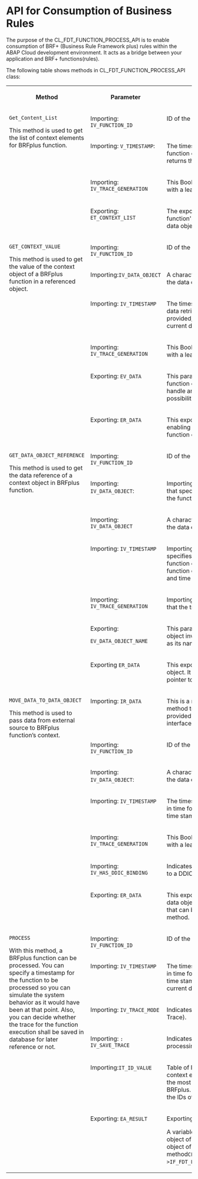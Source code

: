 <!-- loio69da3f86a5e24bd986d3125db1fe9238 -->

# API for Consumption of Business Rules

The purpose of the CL\_FDT\_FUNCTION\_PROCESS\_API is to enable consumption of BRF+ \(Business Rule Framework plus\) rules within the ABAP Cloud development environment. It acts as a bridge between your application and BRF+ functions\(rules\).

The following table shows methods in CL\_FDT\_FUNCTION\_PROCESS\_API class:


<table>
<tr>
<th valign="top">

Method

</th>
<th valign="top">

Parameter

</th>
<th valign="top">

Description

</th>
</tr>
<tr>
<td valign="top" rowspan="4">

`Get_Content_List`

This method is used to get the list of context elements for BRFplus function.

</td>
<td valign="top">

Importing: `IV_FUNCTION_ID`

</td>
<td valign="top">

ID of the function to be processed.

</td>
</tr>
<tr>
<td valign="top">

Importing: `V_TIMESTAMP`:

</td>
<td valign="top">

The timestamp parameter specifies the data retrieval or function evaluation time. Without a timestamp, the function returns the context list at the current date and time.

</td>
</tr>
<tr>
<td valign="top">

Importing: `IV_TRACE_GENERATION` 

</td>
<td valign="top">

This Boolean indicates that the trace should be generated with a lean trace or not.

</td>
</tr>
<tr>
<td valign="top">

Exporting: `ET_CONTEXT_LIST`

</td>
<td valign="top">

The exporting parameter is a table containing the function's context list, which includes the id, name, and data object type of each context.

</td>
</tr>
<tr>
<td valign="top" rowspan="6">

`GET_CONTEXT_VALUE`

This method is used to get the value of the context object of a BRFplus function in a referenced object.

</td>
<td valign="top">

Importing: `IV_FUNCTION_ID` 

</td>
<td valign="top">

ID of the function to be processed.

</td>
</tr>
<tr>
<td valign="top">

Importing:`IV_DATA_OBJECT` 

</td>
<td valign="top">

A character-like parameter that specifies the name or ID of the data object involved in the function call.

</td>
</tr>
<tr>
<td valign="top">

Importing: `IV_TIMESTAMP` 

</td>
<td valign="top">

The timestamp parameter specifies the point in time for data retrieval or function evaluation. If no timestamp is provided, the function returns the context value at the current date and time.

</td>
</tr>
<tr>
<td valign="top">

Importing: `IV_TRACE_GENERATION` 

</td>
<td valign="top">

This Boolean indicates that the trace should be generated with a lean trace or not.

</td>
</tr>
<tr>
<td valign="top">

Exporting: `EV_DATA` 

</td>
<td valign="top">

This parameter exports the data object's actual value after function execution. Its type "ANY" indicates flexibility to handle any data type, expanding the function's return possibilities.

</td>
</tr>
<tr>
<td valign="top">

Exporting: `ER_DATA`

</td>
<td valign="top">

This exporting parameter references the data object, enabling its manipulation or examination beyond the function call.

</td>
</tr>
<tr>
<td valign="top" rowspan="7">

`GET_DATA_OBJECT_REFERENCE`

This method is used to get the data reference of a context object in BRFplus function.

</td>
<td valign="top">

Importing: `IV_FUNCTION_ID`

</td>
<td valign="top">

ID of the function to be processed.

</td>
</tr>
<tr>
<td valign="top">

Importing: `IV_DATA_OBJECT`:

</td>
<td valign="top">

Importing: IV\_DATA\_OBJECT: A character-like parameter that specifies the name or ID of the data object involved in the function call.

</td>
</tr>
<tr>
<td valign="top">

Importing: `IV_DATA_OBJECT` 

</td>
<td valign="top">

A character-like parameter that specifies the name or ID of the data object involved in the function call.

</td>
</tr>
<tr>
<td valign="top">

Importing: `IV_TIMESTAMP` 

</td>
<td valign="top">

Importing: IV\_TIMESTAMP: The timestamp parameter specifies a specific point in time for data retrieval or function evaluation. If no timestamp is provided, all function context in a referenced object at the current date and time is returned.

</td>
</tr>
<tr>
<td valign="top">

Importing: `IV_TRACE_GENERATION` 

</td>
<td valign="top">

Importing: IV\_TRACE\_GENERATION: This Boolean indicates that the trace should be generated with a lean trace or not.

</td>
</tr>
<tr>
<td valign="top">

Exporting:

`EV_DATA_OBJECT_NAME`

</td>
<td valign="top">

This parameter exports the technical name of the data object involved in the operation, providing metadata such as its name or identifier.

</td>
</tr>
<tr>
<td valign="top">

Exporting `ER_DATA` 

</td>
<td valign="top">

This exporting parameter provides a reference to the data object. It does not contain an actual value but rather a pointer to the data object.

</td>
</tr>
<tr>
<td valign="top" rowspan="7">

`MOVE_DATA_TO_DATA_OBJECT`

This method is used to pass data from external source to BRFplus function’s context.

</td>
<td valign="top">

Importing: `IR_DATA` 

</td>
<td valign="top">

This is a reference to any ABAP data object. It allows the method to directly interact with ABAP data objects provided by the calling program, offering a flexible interface for data processing.

</td>
</tr>
<tr>
<td valign="top">

Importing: `IV_FUNCTION_ID` 

</td>
<td valign="top">

ID of the function to be processed.

</td>
</tr>
<tr>
<td valign="top">

Importing: `IV_DATA_OBJECT`:

</td>
<td valign="top">

A character-like parameter that specifies the name or ID of the data object involved in the function call.

</td>
</tr>
<tr>
<td valign="top">

Importing: `IV_TIMESTAMP` 

</td>
<td valign="top">

The timestamp parameter is used to define a specific point in time for the data retrieval or function evaluation. If no time stamp is provided, then it takes current date and time.

</td>
</tr>
<tr>
<td valign="top">

Importing: `IV_TRACE_GENERATION`

</td>
<td valign="top">

This Boolean indicates that the trace should be generated with a lean trace or not.

</td>
</tr>
<tr>
<td valign="top">

Importing: `IV_HAS_DDIC_BINDING` 

</td>
<td valign="top">

Indicates whether the data passed to the method confirms to a DDIC \(Data Dictionary\) structure as defined in BRF+.

</td>
</tr>
<tr>
<td valign="top">

Exporting: `ER_DATA` 

</td>
<td valign="top">

This exporting parameter exports a reference to a BRFplus data object. This allows the method to return a data object that can be further manipulated or evaluated outside the method.

</td>
</tr>
<tr>
<td valign="top" rowspan="6">

`PROCESS `

With this method, a BRFplus function can be processed. You can specify a timestamp for the function to be processed so you can simulate the system behavior as it would have been at that point. Also, you can decide whether the trace for the function execution shall be saved in database for later reference or not.

</td>
<td valign="top">

Importing: `IV_FUNCTION_ID` 

</td>
<td valign="top">

ID of the function to be processed.

</td>
</tr>
<tr>
<td valign="top">

Importing: `IV_TIMESTAMP`

</td>
<td valign="top">

The timestamp parameter is used to define a specific point in time for the data retrieval or function evaluation. If no time stamp is provided, the result of the function at the current date and time is returned.

</td>
</tr>
<tr>
<td valign="top">

Importing: `IV_TRACE_MODE`

</td>
<td valign="top">

Indicates the modes of trace. By default, mode is ‘L’ \(Lean Trace\).

</td>
</tr>
<tr>
<td valign="top">

Importing: `: IV_SAVE_TRACE`

</td>
<td valign="top">

Indicates whether the trace generated for current processing of the Function should be saved in database.

</td>
</tr>
<tr>
<td valign="top">

Importing:`IT_ID_VALUE` 

</td>
<td valign="top">

Table of ID/value pairs \(ID/reference to value for each context element\). From a performance perspective, this is the most efficient way of triggering the processing of BRFplus. Also, using this parameter requires that you know the IDs of the context elements that you want to pass.

</td>
</tr>
<tr>
<td valign="top">

Exporting: `EA_RESULT`

</td>
<td valign="top">

Exporting: EA\_RESULT:

A variable of a type that is compatible with the result data object of the BRFplus function. You can get an ABAP data object of this type \(a reference\) by calling method`CL_FDT_FUNCTION_PROCESS_API ->IF_FDT_FUNCTION_PROCESS_API~GET_DATA_OBJECT_REFERENCE`.

</td>
</tr>
</table>

